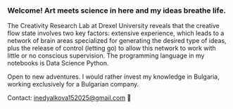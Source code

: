 ### Welcome! Art meets science in here and my ideas breathe life.

The Creativity Research Lab at Drexel University reveals that the creative flow state involves two key factors: extensive experience, which leads to a network of brain areas specialized for generating the desired type of ideas, plus the release of control (letting go) to allow this network to work with little or no conscious supervision. The programming language in my notebooks is Data Science Python.

Open to new adventures. I would rather invest my knowledge in Bulgaria, working exclusively for a Bulgarian company.

Contact: inedyalkova152025@gmail.com 📨
